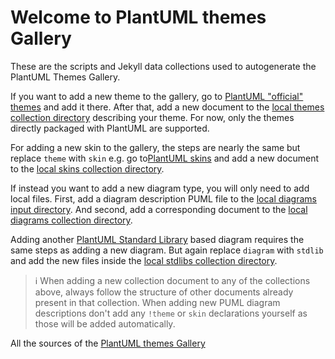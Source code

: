 # Welcome to PlantUML themes Gallery

These are the scripts and Jekyll data collections used to autogenerate the PlantUML Themes Gallery.

If you want to add a new theme to the gallery,
go to [PlantUML "official" themes](https://github.com/plantuml/plantuml/tree/master/themes) and add it there.
After that, add a new document to the [local themes collection directory](/collections/_themes) describing your theme.
For now, only the themes directly packaged with PlantUML are supported.

For adding a new skin to the gallery,
the steps are nearly the same
but replace `theme` with `skin` e.g. go to[PlantUML skins](https://github.com/plantuml/plantuml/tree/master/skin)
and add a new document to the [local skins collection directory](/collections/_skins).

If instead you want to add a new diagram type, you will only need to add local files.
First, add a diagram description PUML file to the [local diagrams input directory](/collections/_diagrams/input).
And second, add a corresponding document to the [local diagrams collection directory](/collections/_diagrams).

Adding another [PlantUML Standard Library](https://github.com/plantuml/plantuml-stdlib) based diagram requires the same steps
as adding a new diagram.
But again replace `diagram` with `stdlib`
and add the new files inside the [local stdlibs collection directory](/collections/_stdlibs).


> :information_source: When adding a new collection document to any of the collections above,
always follow the structure of other documents already present in that collection.
When adding new PUML diagram descriptions don't add any `!theme` or `skin` declarations yourself
as those will be added automatically.

All the sources of the [PlantUML themes Gallery](https://the-lum.github.io/puml-themes-gallery/)
